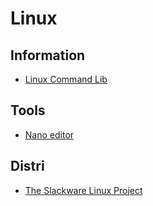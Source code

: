 # Linux

## Information
- [Linux Command Lib](https://linuxcommandlibrary.com/)

## Tools 
- [Nano editor](https://www.nano-editor.org/dist/latest/nano.pdf)

## Distri
- [The Slackware Linux Project](http://www.slackware.com/)
